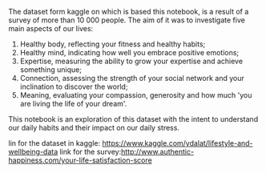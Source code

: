 The dataset form kaggle on which is based this notebook, is a result of a survey of more than 10 000 people. The aim of it was to investigate five main aspects of our lives: 

1. Healthy body, reflecting your fitness and healthy habits;
2. Healthy mind, indicating how well you embrace positive emotions;
3. Expertise, measuring the ability to grow your expertise and achieve something unique;
4. Connection, assessing the strength of your social network and your inclination to discover the world;
5. Meaning, evaluating your compassion, generosity and how much 'you are living the life of your dream'.

This notebook  is an exploration of this dataset with the intent to understand our daily habits and their impact on our daily stress.

lin for the dataset in kaggle: https://www.kaggle.com/ydalat/lifestyle-and-wellbeing-data
link for the survey:http://www.authentic-happiness.com/your-life-satisfaction-score
